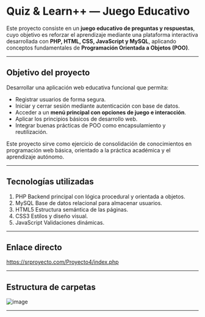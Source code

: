 # Quiz & Learn++ — Juego Educativo

Este proyecto consiste en un **juego educativo de preguntas y respuestas**, cuyo objetivo es reforzar el aprendizaje mediante una plataforma interactiva desarrollada con **PHP, HTML, CSS, JavaScript y MySQL**, aplicando conceptos fundamentales de **Programación Orientada a Objetos (POO)**.

---

## Objetivo del proyecto

Desarrollar una aplicación web educativa funcional que permita:

- Registrar usuarios de forma segura.
- Iniciar y cerrar sesión mediante autenticación con base de datos.
- Acceder a un **menú principal con opciones de juego e interacción**.
- Aplicar los principios básicos de desarrollo web.
- Integrar buenas prácticas de POO como encapsulamiento y reutilización.

Este proyecto sirve como ejercicio de consolidación de conocimientos en programación web básica, orientado a la práctica académica y el aprendizaje autónomo.

---

## Tecnologías utilizadas

1. PHP         Backend principal con lógica procedural y orientada a objetos. 
2. MySQL       Base de datos relacional para almacenar usuarios. 
3. HTML5       Estructura semántica de las páginas. 
4. CSS3        Estilos y diseño visual. 
5. JavaScript  Validaciones dinámicas.
   
---
   
## Enlace directo 

https://srproyecto.com/Proyecto4/index.php

---

## Estructura de carpetas

![image](https://github.com/user-attachments/assets/456dc316-9228-4d83-a5cf-0c4f93ea37c0)

---
